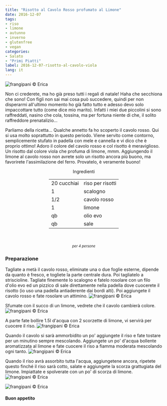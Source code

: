 ```yaml
---
title: "Risotto al Cavolo Rosso profumato al Limone"
date: 2016-12-07
tags:
- riso
- limone
- autunno
- inverno
- glutenfree
- vegan
categories:
- Salato
- "Primi Piatti"
label: 2016-12-07-risotto-al-cavolo-viola
lang: it
---
```

![](header.jpg "frangipani © Erica")

Non ci crederete, ma ho già preso tutti i regali di natale! Haha che secchiona che sono! Con figli non sai mai cosa può succedere, quindi per non disperarmi all'ultimo momento ho già fatto tutto e adesso devo solo impaccottare tutto (come dice mio marito). Infatti i miei due piccolini si sono raffreddati, nasino che cola, tossina, ma per fortuna niente di che, il solito raffreddore prenatalizio...

Parliamo della ricetta... Qualche annetto fa ho scoperto il cavolo rosso. Qui si usa molto soprattutto in questo periodo. Viene servito come contorno, semplicemente stufato in padella con mele e cannella e vi dico che è proprio ottimo! Adoro il colore del cavolo rosso e col risotto è meraviglioso. Un risotto dal colore viola che profuma di limone, mmm. Aggiungendo il limone al cavolo rosso non avrete solo un risotto ancora più buono, ma favorirete l'assimilazione del ferro. Provatelo, è veramente buono!

<div id="wrapper" style="text-align: center">
  <div id="yourdiv" style="display: inline-block;">
    <div class="ingredients">
      <div class="ingredients-title">Ingredienti</div>
      <table>
        <tbody>
          <tr>
            <td>20 cucchiai</td>
            <td>riso per risotti</td>
          </tr>
          <tr>
            <td>1</td>
            <td>scalogno</td>
          </tr>
          <tr>
            <td>1/2</td>
            <td>cavolo rosso</td>
          </tr>
          <tr>
            <td>1</td>
            <td>limone</td>
          </tr>
          <tr>
            <td>qb</td>
            <td>olio evo</td>
          </tr>
          <tr>
            <td>qb</td>
            <td>sale</td>
          </tr>
        </tbody>
      </table>
      <br></br>
      <i class="pull-right" style="font-size: 80%;">per 4 persone</i>
    </div>
  </div>
</div>


<h3>
  <font color="grey">
    <i class="fa-solid fa-gears"></i>
  </font> Preparazione
</h3>

Tagliate a metà il cavolo rosso, eliminate una o due foglie esterne, dipende da quanto è fresco, e togliete la parte centrale dura. Poi tagliatelo a striscioline. Tagliate finemente lo scalogno e fatelo rosolare con un filo d'olio evo ed un pizzico di sale direttamente nella padella dove cuocerete il risotto (io uso una padella antiaderente dai bordi alti). Poi aggiungete il cavolo rosso e fate rosolare un attimino. 
![](cavolo1.jpg "frangipani © Erica")

Sfumate con il succo di un limone, vedrete che il cavolo cambierà colore.
![](cavolo2.jpg "frangipani © Erica")

A parte fate bollire 1.5l d'acqua con 2 scorzette di limone, vi servirà per cuocere il riso.
![](acqua.jpg "frangipani © Erica")

Quando il cavolo si sarà ammorbidito un po' aggiungete il riso e fate tostare per un minutino sempre mescolando. Aggiungete un po' d'acqua bollente aromatizzata al limone e fate cuocere il riso a fiamma moderata mescolando ogni tanto. 
![](riso.jpg "frangipani © Erica")

Quando il riso avrà assorbito tutta l'acqua, aggiungetene ancora, ripetete questo finché il riso sarà cotto, salate e aggiungete la scorza grattugiata del limone. Impiattate e spolverate con un po' di scorza di limone.
![](risultato1.jpg "frangipani © Erica")

![](risultato2.jpg "frangipani © Erica")

<h4>Buon appetito
  <font color="red">
    <i class="fa-regular fa-face-smile"></i>
  </font>
</h4>
